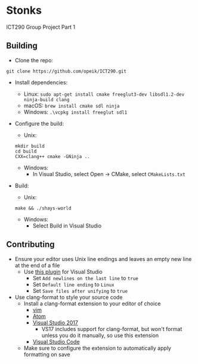# Stonks
ICT290 Group Project Part 1

## Building
* Clone the repo:
```
git clone https://github.com/opeik/ICT290.git
```

* Install dependencies:
    * Linux: `sudo apt-get install cmake freeglut3-dev libsdl1.2-dev ninja-build clang`
    * macOS: `brew install cmake sdl ninja`
    * Windows: `.\vcpkg install freeglut sdl1`

* Configure the build:
    * Unix:
    ```
    mkdir build
    cd build
    CXX=clang++ cmake -GNinja ..
    ```
    * Windows:
        * In Visual Studio, select Open → CMake, select `CMakeLists.txt`

* Build:
    * Unix:
    ```
    make && ./shays-world
    ```
    * Windows:
        * Select Build in Visual Studio

## Contributing
* Ensure your editor uses Unix line endings and leaves an empty new line at
    the end of a file
    * Use [this plugin](https://marketplace.visualstudio.com/items?itemName=JakubBielawa.LineEndingsUnifier)
      for Visual Studio
        * Set `Add newlines on the last line` to `true`
        * Set `Default line ending` to `Linux`
        * Set `Save files after unifying` to `true`
* Use clang-format to style your source code
    * Install a clang-format extension to your editor of choice
        * [vim](https://github.com/rhysd/vim-clang-format)
        * [Atom](https://atom.io/packages/clang-format)
        * [Visual Studio 2017](https://marketplace.visualstudio.com/items?itemName=mynkow.FormatdocumentonSave)
            * VS17 includes support for clang-format, but won't format
                unless you do it manually, so use this extension
        * [Visual Studio Code](https://marketplace.visualstudio.com/items?itemName=xaver.clang-format)
    * Make sure to configure the extension to automatically apply formatting on
        save
